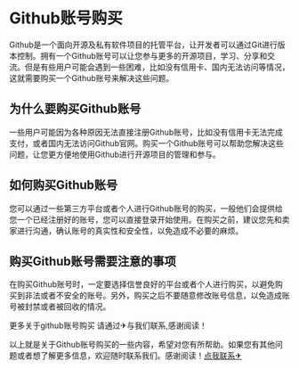# Github账号购买

Github是一个面向开源及私有软件项目的托管平台，让开发者可以通过Git进行版本控制。拥有一个Github账号可以让您参与更多的开源项目，学习、分享和交流。但是有些用户可能会遇到一些困难，比如没有信用卡、国内无法访问等情况，这就需要购买一个Github账号来解决这些问题。

## 为什么要购买Github账号

一些用户可能因为各种原因无法直接注册Github账号，比如没有信用卡无法完成支付，或者国内无法访问Github官网。购买一个Github账号可以帮助您解决这些问题，让您更方便地使用Github进行开源项目的管理和参与。

## 如何购买Github账号

您可以通过一些第三方平台或者个人进行Github账号的购买，一般他们会提供给您一个已经注册好的账号，您可以直接登录开始使用。在购买之前，建议您先和卖家进行沟通，确认账号的真实性和安全性，以免造成不必要的麻烦。

## 购买Github账号需要注意的事项

在购买Github账号时，一定要选择信誉良好的平台或者个人进行购买，以避免购买到非法或者不安全的账号。另外，购买之后不要随意修改账号信息，以免造成账号被封禁或者被回收的情况。

更多关于github账号购买 请通过✈与我们联系,感谢阅读！

以上就是关于Github账号购买的一些内容，希望对您有所帮助。如果您有其他问题或者想了解更多信息，欢迎随时联系我们。感谢阅读！[点我联系✈](https://doc.G208.com)